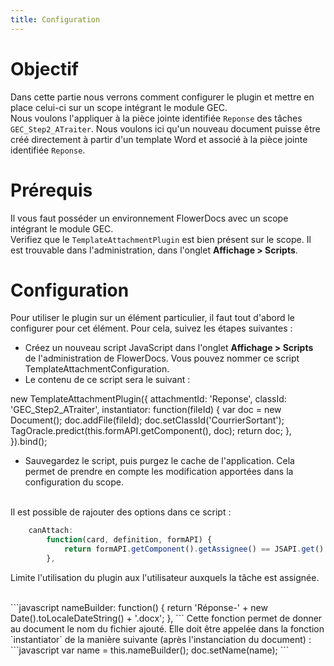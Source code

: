 ```yaml
---
title: Configuration
---
```


# Objectif

Dans cette partie nous verrons comment configurer le plugin et mettre en place celui-ci sur un scope intégrant le module GEC.  
Nous voulons l'appliquer à la pièce jointe identifiée `Reponse` des tâches `GEC_Step2_ATraiter`. Nous voulons ici qu'un nouveau document puisse être créé directement à partir d'un template Word et associé à la pièce jointe identifiée `Reponse`.


# Prérequis

Il vous faut posséder un environnement FlowerDocs avec un scope intégrant le module GEC.  
Verifiez que le `TemplateAttachmentPlugin` est bien présent sur le scope. Il est trouvable dans l'administration, dans l'onglet **Affichage > Scripts**.

# Configuration

Pour utiliser le plugin sur un élément particulier, il faut tout d'abord le configurer pour cet élément.
Pour cela, suivez les étapes suivantes :

* Créez un nouveau script JavaScript dans l'onglet **Affichage > Scripts** de l'administration de FlowerDocs. Vous pouvez nommer ce script TemplateAttachmentConfiguration.
* Le contenu de ce script sera le suivant :

new TemplateAttachmentPlugin({
	attachmentId: 'Reponse',
  	classId: 'GEC_Step2_ATraiter',
	instantiator:
		function(fileId) {
			var doc = new Document();
			doc.addFile(fileId);
			doc.setClassId('CourrierSortant');
			TagOracle.predict(this.formAPI.getComponent(), doc);
			return doc;
		},
}).bind();


* Sauvegardez le script, puis purgez le cache de l'application. Cela permet de prendre en compte les modification apportées dans la configuration du scope.









<br/>
Il est possible de rajouter des options dans ce script :

```javascript
	canAttach:
		function(card, definition, formAPI) {
			return formAPI.getComponent().getAssignee() == JSAPI.get().getUserAPI().getId();
		},
```
Limite l'utilisation du plugin aux l'utilisateur auxquels la tâche est assignée.

<br/>
```javascript
	nameBuilder:
		function() {
			return 'Réponse-' + new Date().toLocaleDateString() + '.docx';
		},
```
Cette fonction permet de donner au document le nom du fichier ajouté.
Elle doit être appelée dans la fonction `instantiator` de la manière suivante (après l'instanciation du document) :

<br/>
```javascript
			var name = this.nameBuilder();
			doc.setName(name);
```

